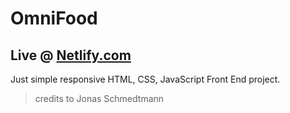 # OmniFood

## Live @ [Netlify.com](https://omnifood-ansh.netlify.app/)

Just simple responsive HTML, CSS, JavaScript Front End project.

> credits to Jonas Schmedtmann
